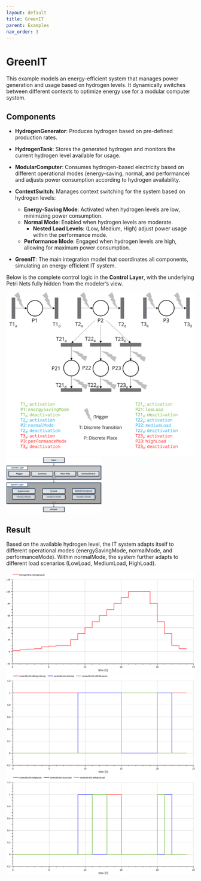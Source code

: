 ```yaml
---
layout: default
title: GreenIT
parent: Examples
nav_order: 3
---
```


# GreenIT

This example models an energy-efficient system that manages power generation and usage based on hydrogen levels. It dynamically switches between different contexts to optimize energy use for a modular computer system.

## Components

- **HydrogenGenerator**: Produces hydrogen based on pre-defined production rates.

- **HydrogenTank**: Stores the generated hydrogen and monitors the current hydrogen level available for usage.

- **ModularComputer**: Consumes hydrogen-based electricity based on different operational modes (energy-saving, normal, and performance) and adjusts power consumption according to hydrogen availability.

- **ContextSwitch**: Manages context switching for the system based on hydrogen levels:
  - **Energy-Saving Mode**: Activated when hydrogen levels are low, minimizing power consumption.
  - **Normal Mode**: Enabled when hydrogen levels are moderate.
    - **Nested Load Levels**: (Low, Medium, High) adjust power usage within the performance mode.
  - **Performance Mode**: Engaged when hydrogen levels are high, allowing for maximum power consumption.

- **GreenIT**: The main integration model that coordinates all components, simulating an energy-efficient IT system.

Below is the complete control logic in the **Control Layer**, with the underlying Petri Nets fully hidden from the modeler’s view.

<img src="../../assets/CFPN_GreenIT_example.png" style="zoom: 50%;"/>

<img src="../../assets/GreenIT-SystemLayer.png" style="zoom: 25%;"/>

## Result

Based on the available hydrogen level, the IT system adapts itself to different operational modes (energySavingMode, normalMode, and performanceMode). Within normalMode, the system further adapts to different load scenarios (LowLoad, MediumLoad, HighLoad).

<img src="../../assets/GreenITResult-1.png"/>

<img src="../../assets/GreenITResult-2.png"/>

<img src="../../assets/GreenITResult-3.png"/>